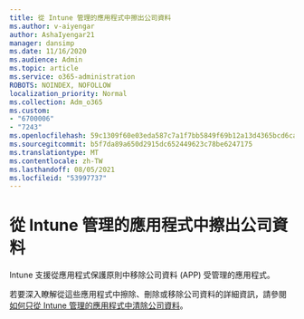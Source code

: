 ```yaml
---
title: 從 Intune 管理的應用程式中擦出公司資料
ms.author: v-aiyengar
author: AshaIyengar21
manager: dansimp
ms.date: 11/16/2020
ms.audience: Admin
ms.topic: article
ms.service: o365-administration
ROBOTS: NOINDEX, NOFOLLOW
localization_priority: Normal
ms.collection: Adm_o365
ms.custom:
- "6700006"
- "7243"
ms.openlocfilehash: 59c1309f60e03eda587c7a1f7bb5849f69b12a13d4365bcd6ca4e862d0e53e2e
ms.sourcegitcommit: b5f7da89a650d2915dc652449623c78be6247175
ms.translationtype: MT
ms.contentlocale: zh-TW
ms.lasthandoff: 08/05/2021
ms.locfileid: "53997737"
---
```

# <a name="wipe-corporate-data-from-intune-managed-apps"></a>從 Intune 管理的應用程式中擦出公司資料

Intune 支援從應用程式保護原則中移除公司資料 (APP) 受管理的應用程式。 

若要深入瞭解從這些應用程式中擦除、刪除或移除公司資料的詳細資訊，請參閱 [如何只從 Intune 管理的應用程式中清除公司資料](https://docs.microsoft.com/mem/intune/apps/apps-selective-wipe)。

